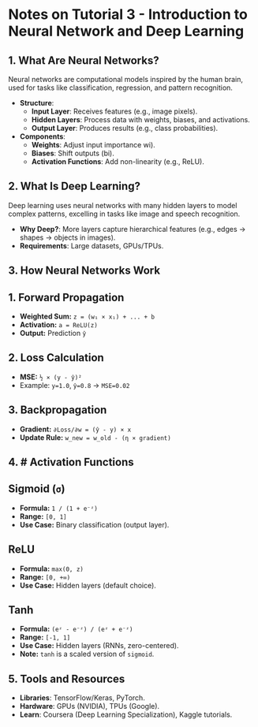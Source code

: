 # Notes on Tutorial 3 - Introduction to Neural Network and Deep Learning

## 1. What Are Neural Networks?
Neural networks are computational models inspired by the human brain, used for tasks like classification, regression, and pattern recognition.

- **Structure**:
  - **Input Layer**: Receives features (e.g., image pixels).
  - **Hidden Layers**: Process data with weights, biases, and activations.
  - **Output Layer**: Produces results (e.g., class probabilities).
- **Components**:
  - **Weights**: Adjust input importance wi).
  - **Biases**: Shift outputs (bi).
  - **Activation Functions**: Add non-linearity (e.g., ReLU).

## 2. What Is Deep Learning?
Deep learning uses neural networks with many hidden layers to model complex patterns, excelling in tasks like image and speech recognition.

- **Why Deep?**: More layers capture hierarchical features (e.g., edges → shapes → objects in images).
- **Requirements**: Large datasets, GPUs/TPUs.



## 3. How Neural Networks Work

  ## 1. Forward Propagation
  - **Weighted Sum:** `z = (w₁ × x₁) + ... + b`
  - **Activation:** `a = ReLU(z)`
  - **Output:** Prediction `ŷ`

  ## 2. Loss Calculation
  - **MSE:** `½ × (y - ŷ)²`  
  - Example: `y=1.0`, `ŷ=0.8` → `MSE=0.02`

  ## 3. Backpropagation
  - **Gradient:** `∂Loss/∂w = (ŷ - y) × x`
  - **Update Rule:** `w_new = w_old - (η × gradient)`


## 4. # Activation Functions

  ## Sigmoid (`σ`)
  - **Formula:** `1 / (1 + e⁻ᶻ)`
  - **Range:** `[0, 1]`
  - **Use Case:** Binary classification (output layer).

  ## ReLU
  - **Formula:** `max(0, z)`
  - **Range:** `[0, +∞)`
  - **Use Case:** Hidden layers (default choice).

  ## Tanh
  - **Formula:** `(eᶻ - e⁻ᶻ) / (eᶻ + e⁻ᶻ)`
  - **Range:** `[-1, 1]`
  - **Use Case:** Hidden layers (RNNs, zero-centered).
- **Note:** `tanh` is a scaled version of `sigmoid`.


## 5. Tools and Resources
- **Libraries**: TensorFlow/Keras, PyTorch.
- **Hardware**: GPUs (NVIDIA), TPUs (Google).
- **Learn**: Coursera (Deep Learning Specialization), Kaggle tutorials.
